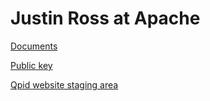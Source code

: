 # Justin Ross at Apache

[Documents](documents/index.html)

[Public key](C6B459DB.asc)

[Qpid website staging area](qpid-site/head/index.html)
